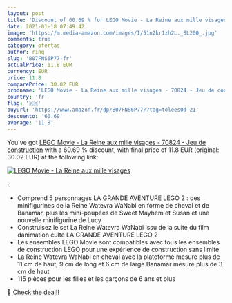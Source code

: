 ```yaml
---
layout: post
title: 'Discount of 60.69 % for LEGO Movie - La Reine aux mille visages '
date: 2021-01-18 07:49:42
image: 'https://m.media-amazon.com/images/I/51n2kr1zh2L._SL200_.jpg'
comments: true
category: ofertas
author: ring
slug: 'B07FNS6P77-fr'
actualPrice: 11.8 EUR
currency: EUR
price: 11.8
comparePrice: 30.02 EUR
prodname: 'LEGO Movie - La Reine aux mille visages - 70824 - Jeu de construction'
country: 'fr'
flag: '🇫🇷'
buyurl: 'https://www.amazon.fr/dp/B07FNS6P77/?tag=tolees0d-21'
descuento: '60.69'
average: '11.8'
---
```


You've got [LEGO Movie - La Reine aux mille visages - 70824 - Jeu de construction](https://www.amazon.fr/dp/B07FNS6P77/?tag=tolees0d-21) with a  60.69 % discount, with final price of 11.8 EUR (original: 30.02 EUR) at the following link:

[![LEGO Movie - La Reine aux mille visages ](https://m.media-amazon.com/images/I/51n2kr1zh2L._SL200_.jpg)](https://www.amazon.fr/dp/B07FNS6P77/?tag=tolees0d-21)

ℹ️:

- Comprend 5 personnages LA GRANDE AVENTURE LEGO 2 : des minifigurines de la Reine Watevra WaNabi en forme de cheval et de Banamar, plus les mini-poupées de Sweet Mayhem et Susan et une nouvelle minifigurine de Lucy
- Construisez le set La Reine Watevra WaNabi issu de la suite du film danimation culte LA GRANDE AVENTURE LEGO 2
- Les ensembles LEGO Movie sont compatibles avec tous les ensembles de construction LEGO pour une expérience de construction sans limite
- La Reine Watevra WaNabi en cheval avec la plateforme mesure plus de 11 cm de haut, 9 cm de long et 6 cm de large Banamar mesure plus de 3 cm de haut
- 115 pièces pour les filles et les garçons de 6 ans et plus

[🛒 Check the deal!!](https://www.amazon.fr/dp/B07FNS6P77/?tag=tolees0d-21)
